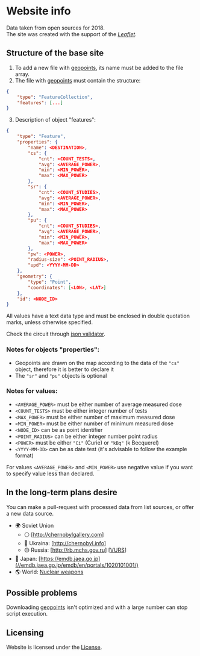 [License]: LICENSE
[geopoints]: //help.github.com/en/articles/mapping-geojson-files-on-github

# Website info

Data taken from open sources for 2018.  
The site was created with the support of the *[Leaflet](//github.com/leaflet/leaflet)*.

## Structure of the base site

1. To add a new file with [geopoints], its name must be added to the file array.
2. The file with [geopoints] must contain the structure:

``` json
{
	"type": "FeatureCollection",
	"features": [...]
}
```

3. Description of object "features":
``` json
{
	"type": "Feature",
	"properties": {
		"name": <DESTINATION>,
		"cs": {
			"cnt": <COUNT_TESTS>,
			"avg": <AVERAGE_POWER>,
			"min": <MIN_POWER>,
			"max": <MAX_POWER>
		},
		"sr": {
			"cnt": <COUNT_STUDIES>,
			"avg": <AVERAGE_POWER>,
			"min": <MIN_POWER>,
			"max": <MAX_POWER>
		},
		"pu": {
			"cnt": <COUNT_STUDIES>,
			"avg": <AVERAGE_POWER>,
			"min": <MIN_POWER>,
			"max": <MAX_POWER>
		},
		"pw": <POWER>,
		"radius-size": <POINT_RADIUS>,
		"upd": <YYYY-MM-DD>
	},
	"geometry": {
		"type": "Point",
		"coordinates": [<LON>, <LAT>]
	},
	"id": <NODE_ID>
}
```

All values have a text data type and must be enclosed in double quotation marks,
unless otherwise specified.

Check the circuit through [json validator](//jsonlint.com).

### Notes for objects "properties":

* Geopoints are drawn on the map according to the data of the `"cs"` object,
therefore it is better to declare it
* The `"sr"` and `"pu"` objects is optional

### Notes for values:

* `<AVERAGE_POWER>` must be either number of average measured dose
* `<COUNT_TESTS>` must be either integer number of tests
* `<MAX_POWER>` must be either number of maximum measured dose
* `<MIN_POWER>` must be either number of minimum measured dose
* `<NODE_ID>` can be as point identifier
* `<POINT_RADIUS>` can be either integer number point radius
* `<POWER>` must be either `"Ci"` (Curie) or `"kBq"` (k Becquerel)
* `<YYYY-MM-DD>` can be as date test (it's advisable to follow the example format)

For values `<AVERAGE_POWER>` and `<MIN_POWER>` use negative value
if you want to specify value less than declared.

## In the long-term plans desire
You can make a pull-request with processed data from list sources, or offer a new data source.
* :earth_africa: Soviet Union
  * :white_circle: [http://chernobylgallery.com]
  * :red_circle: Ukraina: [http://chernobyl.info]
  * :yellow_circle: Russia: [http://rb.mchs.gov.ru] [[VURS](http://rb.mchs.gov.ru/folder/5061)]
* :japan: Japan: [https://emdb.jaea.go.jp](//emdb.jaea.go.jp/emdb/en/portals/1020101001/)
* :earth_americas: World: [Nuclear weapons](//www.arcgis.com/home/webmap/viewer.html?useExisting=1&layers=e4d37e29e46f40acba0b1dc719aa99cd)

[http://chernobylgallery.com]: http://chernobylgallery.com/chernobyl-disaster/radiation-levels/#attachment_2052
[http://chernobyl.info]: http://chernobyl.info/Default.aspx?tabid=197
[http://rb.mchs.gov.ru]: http://rb.mchs.gov.ru/rosgidromet/Archive/Katalog_dokumentov/Dokumenti_svjazannie_s_radiacionnim_moni/Dokumenti_svjazannie_s_radiacionnimi_ava/Dokumenty_po_avarii_na_ChAES/Atlasy/

## Possible problems

Downloading [geopoints] isn't optimized and with a large number can stop script execution.

## Licensing

Website is licensed under the [License].

# 

